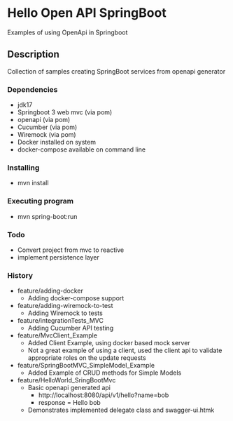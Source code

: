 # Hello Open API SpringBoot 

Examples of using OpenApi in Springboot

## Description
Collection of samples creating SpringBoot services from openapi generator

### Dependencies
* jdk17
* Springboot 3 web mvc (via pom)
* openapi (via pom)
* Cucumber (via pom)
* Wiremock (via pom)
* Docker installed on system
* docker-compose available on command line

### Installing
* mvn install

### Executing program
* mvn spring-boot:run

### Todo
* Convert project from mvc to reactive
* implement persistence layer

### History
* feature/adding-docker
  * Adding docker-compose support
 * feature/adding-wiremock-to-test
   * Adding Wiremock to tests
* feature/integrationTests_MVC
  * Adding Cucumber API testing
* feature/MvcClient_Example
  * Added Client Example, using docker based mock server
  * Not a great example of using a client, used the client api to validate appropriate roles on the update requests
* feature/SpringBootMVC_SimpleModel_Example
  * Added Example of CRUD methods for Simple Models
* feature/HelloWorld_SringBootMvc
  * Basic openapi generated api
    * http://localhost:8080/api/v1/hello?name=bob
    * response = Hello bob
  * Demonstrates implemented delegate class and swagger-ui.htmk
